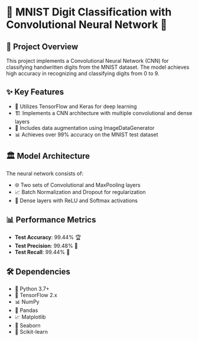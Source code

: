 # 🔢 MNIST Digit Classification with Convolutional Neural Network 🤖

## 📝 Project Overview
This project implements a Convolutional Neural Network (CNN) for classifying handwritten digits from the MNIST dataset. The model achieves high accuracy in recognizing and classifying digits from 0 to 9.

## ✨ Key Features
- 🧠 Utilizes TensorFlow and Keras for deep learning
- 🏗️ Implements a CNN architecture with multiple convolutional and dense layers
- 🔄 Includes data augmentation using ImageDataGenerator
- 📊 Achieves over 99% accuracy on the MNIST test dataset

## 🏛️ Model Architecture
The neural network consists of:
- 🌐 Two sets of Convolutional and MaxPooling layers
- 📈 Batch Normalization and Dropout for regularization
- 🎯 Dense layers with ReLU and Softmax activations

## 📊 Performance Metrics
- **Test Accuracy**: 99.44% 🏆
- **Test Precision**: 99.48% 🎯
- **Test Recall**: 99.44% 🚀

## 🛠️ Dependencies
- 🐍 Python 3.7+
- 🤖 TensorFlow 2.x
- 📊 NumPy
- 🐼 Pandas
- 📈 Matplotlib
- 🌈 Seaborn
- 🧮 Scikit-learn

